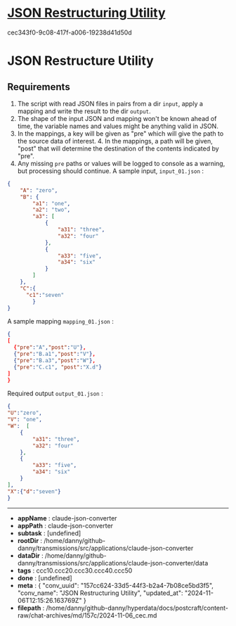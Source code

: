 # [JSON Restructuring Utility](https://claude.ai/chat/157cc624-33d5-44f3-b2a4-7b08ce5bd3f5)

cec343f0-9c08-417f-a006-19238d41d50d

# JSON Restructure Utility
## Requirements
1. The script with read JSON files in pairs from a dir `input`, apply a mapping and write the result to the dir `output`.
2. The shape of the input JSON and mapping won't be known ahead of time, the variable names and values might be anything valid in JSON.
3. In the mappings, a key will be given as "pre" which will give the path to the source data of interest. 4. In the mappings, a  path will be given, "post" that will determine the destination of the contents indicated by "pre".   
5. Any missing `pre` paths or values will be logged to console as a warning, but processing should continue.
A sample input, `input_01.json` :
```json
{
    "A": "zero",
    "B": {
        "a1": "one",
        "a2": "two",
        "a3": [
            {
                "a31": "three",
                "a32": "four"
            },
            {
                "a33": "five",
                "a34": "six"
            }
        ]
    },
    "C":{
      "c1":"seven"
        }
}
```
A sample mapping `mapping_01.json` :
```json
{
[
  {"pre":"A","post":"U"},
  {"pre":"B.a1","post":"V"},
  {"pre":"B.a3","post":"W"},
  {"pre":"C.c1", "post":"X.d"}
]
}
```
Required output `output_01.json` :
```json
{
"U":"zero",
"V": "one",
"W":  [
    {
        "a31": "three",
        "a32": "four"
    },
    {
        "a33": "five",
        "a34": "six"
    }
],
"X":{"d":"seven"}
}
```

---

* **appName** : claude-json-converter
* **appPath** : claude-json-converter
* **subtask** : [undefined]
* **rootDir** : /home/danny/github-danny/transmissions/src/applications/claude-json-converter
* **dataDir** : /home/danny/github-danny/transmissions/src/applications/claude-json-converter/data
* **tags** : ccc10.ccc20.ccc30.ccc40.ccc50
* **done** : [undefined]
* **meta** : {
  "conv_uuid": "157cc624-33d5-44f3-b2a4-7b08ce5bd3f5",
  "conv_name": "JSON Restructuring Utility",
  "updated_at": "2024-11-06T12:15:26.163769Z"
}
* **filepath** : /home/danny/github-danny/hyperdata/docs/postcraft/content-raw/chat-archives/md/157c/2024-11-06_cec.md